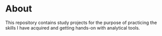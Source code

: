 # About
This repository contains study projects for the purpose of practicing the skills I have acquired and getting hands-on with analytical tools.


